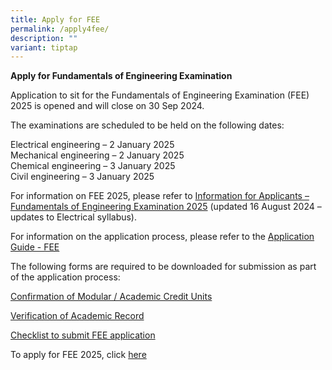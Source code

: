 ```yaml
---
title: Apply for FEE
permalink: /apply4fee/
description: ""
variant: tiptap
---
```

<p><strong>Apply for Fundamentals of Engineering Examination</strong>
</p>
<p>Application to sit for the Fundamentals of Engineering Examination (FEE)
2025 is opened and will close on 30 Sep 2024.</p>
<p>The examinations are scheduled to be held on the following dates:</p>
<p>Electrical engineering – 2 January 2025
<br>Mechanical engineering – 2 January 2025
<br>Chemical engineering – 3 January 2025
<br>Civil engineering – 3 January 2025</p>
<p>For information on FEE 2025, please refer to <a href="/files/Downloads/Info%20on%20Exams/fee_2025.pdf" rel="noopener noreferrer nofollow" target="_blank">Information for Applicants – Fundamentals of Engineering Examination 2025</a> (updated
16 August 2024&nbsp;– updates to Electrical syllabus).</p>
<p>For information on the application process, please refer to the <a href="/files/Downloads/Info%20on%20Exams/application_guide_for_fee_2025.pdf" rel="noopener noreferrer nofollow" target="_blank">Application Guide - FEE</a>
</p>
<p>The following forms are required to be downloaded for submission as part
of the application process:</p>
<p><a href="https://go.gov.sg/r9h1au" rel="noopener noreferrer nofollow" target="_blank">Confirmation of Modular / Academic Credit Units</a>
</p>
<p><a href="https://go.gov.sg/5i0f50" rel="noopener noreferrer nofollow" target="_blank">Verification of Academic Record</a>
</p>
<p><a href="/files/Downloads/Info%20on%20Exams/checklist_for_fee.pdf" rel="noopener noreferrer nofollow" target="_blank">Checklist to submit FEE application</a>
</p>
<p>To apply for FEE 2025, click <a href="https://www.peb.gov.sg/apply_fee_declare.aspx" rel="noopener noreferrer nofollow" target="_blank">here</a>
</p>